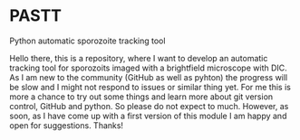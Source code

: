 # PASTT
Python automatic sporozoite tracking tool

Hello there, this is a repository, where I want to develop an automatic tracking tool for sporozoits imaged with a brightfield microscope with DIC. As I am new to the community (GitHub as well as pyhton) the progress will be slow and I might not respond to issues or similar thing yet.
For me this is more a chance to try out some things and learn more about git version control, GitHub and python. So please do not expect to much. However, as soon, as I have come up with a first version of this module I am happy and open for suggestions.
Thanks!